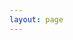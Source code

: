 ```yaml
---
layout: page
---
```


<script setup>
import {
  VPTeamPage,
  VPTeamPageTitle,
  VPTeamMembers,
  VPTeamPageSection
} from 'vitepress/theme'


const sponsors = [
  {
    avatar: '../images/sponsors/hetzner.webp',
    name: 'Hetzner',
    title: 'Server, cloud, hosting, and data center solutions',
    links: [
      { icon: 'expedia', link: 'http://htznr.li/CoolifyXHetzner' }
    ]
  },
  {
    avatar: '../images/sponsors/logto.webp',
    name: 'Logto',
    title: 'The better identity infrastructure for developers',
    links: [
      { icon: 'expedia', link: 'https://logto.io/?ref=coolify' }
    ]
  },
  {
    avatar: '../images/sponsors/tolgee.webp',
    name: 'Tolgee',
    title: 'The open source localization platform',
    links: [
      { icon: 'expedia', link: 'https://tolgee.io/?ref=coolify.io' }
    ]
  },
  {
    avatar: '../images/sponsors/bc.webp',
    name: 'Best Consultant',
    title: 'Your trusted technology consulting partner',
    links: [
      { icon: 'expedia', link: 'https://bc.direct/?ref=coolify.io' }
    ]
  },
  {
    avatar: '../images/sponsors/quant.webp',
    name: 'QuantCDN',
    title: 'Enterprise-grade content delivery network',
    links: [
      { icon: 'expedia', link: 'https://www.quantcdn.io/?ref=coolify.io' }
    ]
  },
  {
    avatar: '../images/sponsors/arcjet.webp',
    name: 'Arcjet',
    title: 'Advanced web security and performance solutions',
    links: [
      { icon: 'expedia', link: 'https://arcjet.com/?ref=coolify.io' }
    ]
  },
  {
    avatar: '../images/sponsors/supaguide.webp',
    name: 'SupaGuide',
    title: 'Your comprehensive guide to Supabase',
    links: [
      { icon: 'expedia', link: 'https://supa.guide/?ref=coolify.io' }
    ]
  },
  {
    avatar: '../images/sponsors/coderabbit.webp',
    name: 'CodeRabbit',
    title: 'Cut Code Review Time & Bugs in Half',
    links: [
      { icon: 'expedia', link: 'https://coderabbit.ai/?ref=coolify.io' }
    ]
  },
  {
    avatar: '../images/sponsors/convex.webp',
    name: 'Convex',
    title: 'Open-source reactive database for web app developers',
    links: [
      { icon: 'expedia', link: 'https://convex.link/coolify.io' }
    ]
  },
  {
    avatar: '../images/sponsors/goldenvm.webp',
    name: 'GoldenVM',
    title: 'Premium virtual machine hosting solutions',
    links: [
      { icon: 'expedia', link: 'https://billing.goldenvm.com/?ref=coolify.io' }
    ]
  },
  {
    avatar: '../images/sponsors/tigris.webp',
    name: 'Tigris',
    title: 'Modern developer data platform',
    links: [
      { icon: 'expedia', link: 'https://www.tigrisdata.com/?ref=coolify.io' }
    ]
  },
  {
    avatar: '../images/sponsors/cloudify.webp',
    name: 'Cloudify',
    title: 'Cloud hosting solutions',
    links: [
      { icon: 'expedia', link: 'https://cloudify.ro/?ref=coolify.io' }
    ]
  },
  {
    avatar: '../images/sponsors/trieve.webp',
    name: 'Trieve',
    title: 'AI-powered search and analytics',
    links: [
      { icon: 'expedia', link: 'https://trieve.ai/?ref=coolify.io' }
    ]
  },
  {
    avatar: '../images/sponsors/blacksmith.webp',
    name: 'Blacksmith',
    title: 'Infrastructure automation platform',
    links: [
      { icon: 'expedia', link: 'https://blacksmith.sh/?ref=coolify.io' }
    ]
  },
  {
    avatar: '../images/sponsors/comit.webp',
    name: 'Comit International',
    title: 'New York Times award–winning contractor!',
    links: [
      { icon: 'expedia', link: 'https://comit.international/?ref=coolify.io' }
    ]
  },
  {
    avatar: '../images/sponsors/branddev.webp',
    name: 'Brand.dev',
    title: 'The #1 Brand API for B2B software startups',
    links: [
      { icon: 'expedia', link: 'https://brand.dev/?ref=coolify.io' }
    ]
  },
  {
    avatar: '../images/sponsors/syntax.webp',
    name: 'Syntax.fm',
    title: 'Podcast for web developers',
    links: [
      { icon: 'expedia', link: 'https://syntax.fm?ref=coolify.io' }
    ]
  },
  {
    avatar: '../images/sponsors/jobscollider.webp',
    name: 'Jobs Collider',
    title: '30,000+ remote jobs for developers',
    links: [
      { icon: 'expedia', link: 'https://jobscollider.com/remote-jobs?ref=coolify.io' }
    ]
  },
  {
    avatar: '../images/sponsors/hostinger.webp',
    name: 'Hostinger',
    title: 'Web hosting and VPS solutions',
    links: [
      { icon: 'expedia', link: 'https://www.hostinger.com/vps/coolify-hosting?ref=coolify.io' }
    ]
  },
  {
    avatar: '../images/sponsors/glueops.webp',
    name: 'GlueOps',
    title: 'DevOps automation and infrastructure management',
    links: [
      { icon: 'expedia', link: 'https://www.glueops.dev/?ref=coolify.io' }
    ]
  },
  {
    avatar: '../images/sponsors/ubicloud.webp',
    name: 'Ubicloud',
    title: 'Open source cloud infrastructure platform',
    links: [
      { icon: 'expedia', link: 'https://www.ubicloud.com/?ref=coolify.io' }
    ]
  },
  {
    avatar: '../images/sponsors/pfglabs.webp',
    name: 'Pfglabs',
    title: 'Build Real Projects with Golang',
    links: [
      { icon: 'expedia', link: 'https://pfglabs.com/?ref=coolify.io' }
    ]
  },
  {
    avatar: '../images/sponsors/juxtdigital.webp',
    name: 'JuxtDigital',
    title: 'Digital transformation and web solutions',
    links: [
      { icon: 'expedia', link: 'https://juxtdigital.com/?ref=coolify.io' }
    ]
  },
  {
    avatar: '../images/sponsors/saasykit.webp',
    name: 'SaasyKit',
    title: 'Complete SaaS starter kit for developers',
    links: [
      { icon: 'expedia', link: 'https://saasykit.com/?ref=coolify.io' }
    ]
  },
  {
    avatar: '../images/sponsors/massivegrid.webp',
    name: 'MassiveGrid',
    title: 'Enterprise cloud hosting solutions',
    links: [
      { icon: 'expedia', link: 'https://massivegrid.com/?ref=coolify.io' }
    ]
  },
  {
    avatar: '../images/sponsors/americancloud.webp',
    name: 'American Cloud',
    title: 'US-based cloud infrastructure services',
    links: [
      { icon: 'expedia', link: 'https://americancloud.com/?utm_source=coolify.io' }
    ]
  },
  {
    avatar: '../images/sponsors/algora.webp',
    name: 'Algora',
    title: 'Open source contribution platform',
    links: [
      { icon: 'expedia', link: 'https://algora.io/?utm_source=coolify.io' }
    ]
  },
  {
    avatar: '../images/sponsors/liquidweb.webp',
    name: 'LiquidWeb',
    title: 'Premium managed hosting solutions',
    links: [
      { icon: 'expedia', link: 'https://liquidweb.com/?utm_source=coolify.io' }
    ]
  },
  {
    avatar: '../images/sponsors/yaak.webp',
    name: 'Yaak',
    title: 'The API client for modern developers',
    links: [
      { icon: 'expedia', link: 'https://yaak.app/?ref=coolify.io' }
    ]
  },
  {
    avatar: '../images/sponsors/comp.webp',
    name: 'Comp AI',
    title: 'The open-source platform that automates compliance',
    links: [
      { icon: 'expedia', link: 'https://www.trycomp.ai/?ref=coolify.io' }
    ]
  },
  {
    avatar: '../images/sponsors/darweb.svg',
    name: 'Darweb',
    title: 'Design. Develop. Deliver. Specialized in 3D CPQ Solutions for eCommerce',
    links: [
      { icon: 'expedia', link: 'https://darweb.nl/?ref=coolify.io' }
    ]
  },
  {
    avatar: '../images/sponsors/wzit.png',
    name: 'WZ-IT',
    title: 'German agency for customized cloud solutions, migration, managed services and open source hosting',
    links: [
      { icon: 'expedia', link: 'https://wz-it.com/?ref=coolify.io' }
    ]
  },
  {
    avatar: '../images/sponsors/supadata.svg',
    name: 'Supadata',
    title: 'Scrape YouTube, web, and files. Get AI-ready, clean data for your next project',
    links: [
      { icon: 'expedia', link: 'https://supadata.ai/?ref=coolify.io' }
    ]
  },
  {
    avatar: '../images/team/coollabs.webp',
    name: 'You Company?',
    title: 'Will Your Company Be Next?'
  }
]
</script>

<VPTeamPage>
  <VPTeamPageTitle>
    <template #title>
      Coolify Sponsors
    </template>
    <template #lead>
      We have amazing sponsors who support the development of Coolify.
    </template>
  </VPTeamPageTitle>
<VPTeamMembers size="small" :members="sponsors" />
</VPTeamPage>
